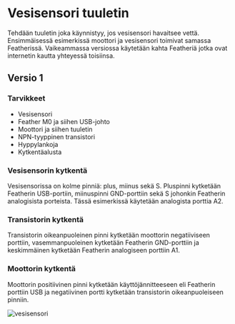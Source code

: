 # Vesisensori tuuletin
Tehdään tuuletin joka käynnistyy, jos vesisensori havaitsee vettä. Ensimmäisessä esimerkissä moottori ja vesisensori toimivat samassa Featherissä. Vaikeammassa versiossa käytetään kahta Featheriä jotka ovat internetin kautta yhteyessä toisiinsa. 

## Versio 1
### Tarvikkeet
- Vesisensori
- Feather M0 ja siihen USB-johto
- Moottori ja siihen tuuletin
- NPN-tyyppinen transistori
- Hyppylankoja
- Kytkentäalusta

### Vesisensorin kytkentä
Vesisensorissa on kolme pinniä: plus, miinus sekä S. Pluspinni kytketään Featherin USB-portiin, miinuspinni GND-porttiin sekä S johonkin Featherin analogisista porteista. Tässä esimerkissä käytetään analogista porttia A2.

### Transistorin kytkentä
Transistorin oikeanpuoleinen pinni kytketään moottorin negatiiviseen porttiin, vasemmanpuoleinen kytketään Featherin GND-porttiin ja keskimmäinen kytketään Featherin analogiseen porttiin A1.

### Moottorin kytkentä
Moottorin positiivinen pinni kytketään käyttöjännitteeseen eli Featherin porttiin USB ja negatiivinen portti kytketään transistorin oikeanpuoleiseen pinniin.



![vesisensori](vesisensorituuletin.jpg)

